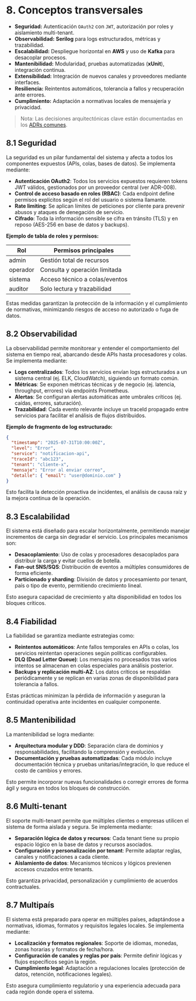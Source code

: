 # 8. Conceptos transversales

- **Seguridad:** Autenticación <code>OAuth2</code> con <code>JWT</code>, autorización por roles y aislamiento multi-tenant.
- **Observabilidad:** <b>Serilog</b> para logs estructurados, métricas y trazabilidad.
- **Escalabilidad:** Despliegue horizontal en <b>AWS</b> y uso de <b>Kafka</b> para desacoplar procesos.
- **Mantenibilidad:** Modularidad, pruebas automatizadas (<b>xUnit</b>), integración continua.
- **Extensibilidad:** Integración de nuevos canales y proveedores mediante interfaces.
- **Resiliencia:** Reintentos automáticos, tolerancia a fallos y recuperación ante errores.
- **Cumplimiento:** Adaptación a normativas locales de mensajería y privacidad.

> Nota: Las decisiones arquitectónicas clave están documentadas en los [ADRs comunes](../../adrs/README.md).

## 8.1 Seguridad

La seguridad es un pilar fundamental del sistema y afecta a todos los componentes expuestos (APIs, colas, bases de datos). Se implementa mediante:

- **Autenticación OAuth2**: Todos los servicios expuestos requieren tokens JWT válidos, gestionados por un proveedor central (ver ADR-008).
- **Control de acceso basado en roles (RBAC)**: Cada endpoint define permisos explícitos según el rol del usuario o sistema llamante.
- **Rate limiting**: Se aplican límites de peticiones por cliente para prevenir abusos y ataques de denegación de servicio.
- **Cifrado**: Toda la información sensible se cifra en tránsito (TLS) y en reposo (AES-256 en base de datos y backups).

**Ejemplo de tabla de roles y permisos:**

| Rol         | Permisos principales                |
|-------------|-------------------------------------|
| admin       | Gestión total de recursos           |
| operador    | Consulta y operación limitada       |
| sistema     | Acceso técnico a colas/eventos      |
| auditor     | Solo lectura y trazabilidad         |

Estas medidas garantizan la protección de la información y el cumplimiento de normativas, minimizando riesgos de acceso no autorizado o fuga de datos.

## 8.2 Observabilidad

La observabilidad permite monitorear y entender el comportamiento del sistema en tiempo real, abarcando desde APIs hasta procesadores y colas. Se implementa mediante:

- **Logs centralizados**: Todos los servicios envían logs estructurados a un sistema central (ej. ELK, CloudWatch), siguiendo un formato común.
- **Métricas**: Se exponen métricas técnicas y de negocio (ej. latencia, throughput, errores) vía endpoints Prometheus.
- **Alertas**: Se configuran alertas automáticas ante umbrales críticos (ej. caídas, errores, saturación).
- **Trazabilidad**: Cada evento relevante incluye un traceId propagado entre servicios para facilitar el análisis de flujos distribuidos.

**Ejemplo de fragmento de log estructurado:**

```json
{
  "timestamp": "2025-07-31T10:00:00Z",
  "level": "Error",
  "service": "notificacion-api",
  "traceId": "abc123",
  "tenant": "cliente-x",
  "mensaje": "Error al enviar correo",
  "detalle": { "email": "user@dominio.com" }
}
```

Esto facilita la detección proactiva de incidentes, el análisis de causa raíz y la mejora continua de la operación.

## 8.3 Escalabilidad

El sistema está diseñado para escalar horizontalmente, permitiendo manejar incrementos de carga sin degradar el servicio. Los principales mecanismos son:

- **Desacoplamiento**: Uso de colas y procesadores desacoplados para distribuir la carga y evitar cuellos de botella.
- **Fan-out SNS/SQS**: Distribución de eventos a múltiples consumidores de forma eficiente.
- **Particionado y sharding**: División de datos y procesamiento por tenant, país o tipo de evento, permitiendo crecimiento lineal.

Esto asegura capacidad de crecimiento y alta disponibilidad en todos los bloques críticos.

## 8.4 Fiabilidad

La fiabilidad se garantiza mediante estrategias como:

- **Reintentos automáticos**: Ante fallos temporales en APIs o colas, los servicios reintentan operaciones según políticas configurables.
- **DLQ (Dead Letter Queue)**: Los mensajes no procesados tras varios intentos se almacenan en colas especiales para análisis posterior.
- **Backups y replicación multi-AZ**: Los datos críticos se respaldan periódicamente y se replican en varias zonas de disponibilidad para tolerancia a fallos.

Estas prácticas minimizan la pérdida de información y aseguran la continuidad operativa ante incidentes en cualquier componente.

## 8.5 Mantenibilidad

La mantenibilidad se logra mediante:

- **Arquitectura modular y DDD**: Separación clara de dominios y responsabilidades, facilitando la comprensión y evolución.
- **Documentación y pruebas automatizadas**: Cada módulo incluye documentación técnica y pruebas unitarias/integración, lo que reduce el costo de cambios y errores.

Esto permite incorporar nuevas funcionalidades o corregir errores de forma ágil y segura en todos los bloques de construcción.

## 8.6 Multi-tenant

El soporte multi-tenant permite que múltiples clientes o empresas utilicen el sistema de forma aislada y segura. Se implementa mediante:

- **Separación lógica de datos y recursos**: Cada tenant tiene su propio espacio lógico en la base de datos y recursos asociados.
- **Configuración y personalización por tenant**: Permite adaptar reglas, canales y notificaciones a cada cliente.
- **Aislamiento de datos**: Mecanismos técnicos y lógicos previenen accesos cruzados entre tenants.

Esto garantiza privacidad, personalización y cumplimiento de acuerdos contractuales.

## 8.7 Multipaís

El sistema está preparado para operar en múltiples países, adaptándose a normativas, idiomas, formatos y requisitos legales locales. Se implementa mediante:

- **Localización y formatos regionales**: Soporte de idiomas, monedas, zonas horarias y formatos de fecha/hora.
- **Configuración de canales y reglas por país**: Permite definir lógicas y flujos específicos según la región.
- **Cumplimiento legal**: Adaptación a regulaciones locales (protección de datos, retención, notificaciones legales).

Esto asegura cumplimiento regulatorio y una experiencia adecuada para cada región donde opera el sistema.
